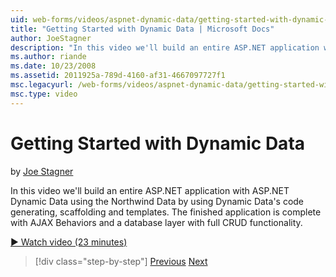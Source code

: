 ```yaml
---
uid: web-forms/videos/aspnet-dynamic-data/getting-started-with-dynamic-data
title: "Getting Started with Dynamic Data | Microsoft Docs"
author: JoeStagner
description: "In this video we'll build an entire ASP.NET application with ASP.NET Dynamic Data using the Northwind Data by using Dynamic Data's code generating, scaffoldi..."
ms.author: riande
ms.date: 10/23/2008
ms.assetid: 2011925a-789d-4160-af31-4667097727f1
msc.legacyurl: /web-forms/videos/aspnet-dynamic-data/getting-started-with-dynamic-data
msc.type: video
---
```

Getting Started with Dynamic Data
====================
by [Joe Stagner](https://github.com/JoeStagner)

In this video we'll build an entire ASP.NET application with ASP.NET Dynamic Data using the Northwind Data by using Dynamic Data's code generating, scaffolding and templates. The finished application is complete with AJAX Behaviors and a database layer with full CRUD functionality.

[&#9654; Watch video (23 minutes)](https://channel9.msdn.com/Blogs/ASP-NET-Site-Videos/getting-started-with-dynamic-data)

> [!div class="step-by-step"]
> [Previous](how-do-i-use-a-dynamiccontrol-in-listview-and-detailsview-controls.md)
> [Next](begin-editing-the-templates-in-aspnet-dynamic-data-applications.md)
